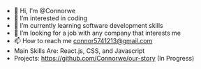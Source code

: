 - 👋 Hi, I’m @Connorwe
- 👀 I’m interested in coding
- 🌱 I’m currently learning software development skills
- 💞️ I’m looking for a job with any company that interests me 
- 📫 How to reach me connor5741213@gmail.com
- Main Skills Are: React.js, CSS, and Javascript
- Projects: https://github.com/Connorwe/our-story (In Progress)

<!---
Connorwe/Connorwe is a ✨ special ✨ repository because its `README.md` (this file) appears on your GitHub profile.
You can click the Preview link to take a look at your changes.
--->
